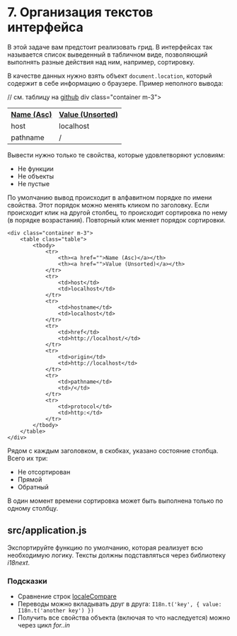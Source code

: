# 7. Организация текстов интерфейса

В этой задаче вам предстоит реализовать грид. В интерфейсах так называется список выведенный в табличном виде, позволяющий выполнять разные действия над ним, например, сортировку.

В качестве данных нужно взять объект `document.location`, который содержит в себе информацию о браузере. Пример неполного вывода:

// см. таблицу на [github](https://github.com/alex-ismailov/hexlet-practic/blob/master/19%20Frontend%20Architecture/07-organization-of-interface-texts-grid/readme.md)
div class="container m-3">
    <table class="table">
        <tbody>
        	  <tr>
                <th><a href="">Name (Asc)</a></th>
                <th><a href="">Value (Unsorted)</a></th>
            </tr>
            <tr>
                <td>host</td>
                <td>localhost</td>
            </tr>
            <tr>
                <td>pathname</td>
                <td>/</td>
            </tr>
        </tbody>
    </table>
</div>


Вывести нужно только те свойства, которые удовлетворяют условиям:

* Не функции
* Не объекты
* Не пустые

По умолчанию вывод происходит в алфавитном порядке по имени свойства. Этот порядок можно менять кликом по заголовку. Если происходит клик на другой столбец, то происходит сортировка по нему (в порядке возрастания). Повторный клик меняет порядок сортировки.
```
<div class="container m-3">
    <table class="table">
        <tbody>
            <tr>
                <th><a href="">Name (Asc)</a></th>
                <th><a href="">Value (Unsorted)</a></th>
            </tr>
            <tr>
                <td>host</td>
                <td>localhost</td>
            </tr>
            <tr>
                <td>hostname</td>
                <td>localhost</td>
            </tr>
            <tr>
                <td>href</td>
                <td>http://localhost/</td>
            </tr>
            <tr>
                <td>origin</td>
                <td>http://localhost</td>
            </tr>
            <tr>
                <td>pathname</td>
                <td>/</td>
            </tr>
            <tr>
                <td>protocol</td>
                <td>http:</td>
            </tr>
        </tbody>
    </table>
</div>
```

Рядом с каждым заголовком, в скобках, указано состояние столбца. Всего их три:

* Не отсортирован
* Прямой
* Обратный

В один момент времени сортировка может быть выполнена только по одному столбцу.

## src/application.js

Экспортируйте функцию по умолчанию, которая реализует всю необходимую логику. Тексты должны подставляться через библиотеку *i18next*.

### Подсказки

* Сравнение строк [localeCompare]()
* Переводы можно вкладывать друг в друга: `I18n.t('key', { value: I18n.t('another key') })`
* Получить все свойства объекта (включая то что наследуется) можно через цикл *for..in*
